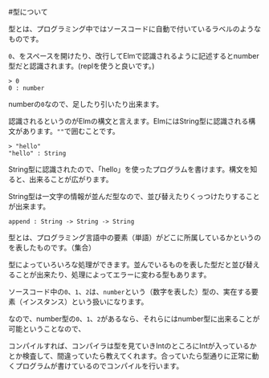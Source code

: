 
#型について

型とは、プログラミング中ではソースコードに自動で付いているラベルのようなものです。

`0`、をスペースを開けたり、改行してElmで認識されるように記述するとnumber型だと認識されます。(replを使うと良いです。)

```
> 0
0 : number
```

numberの`0`なので、足したり引いたり出来ます。

認識されるというのがElmの構文と言えます。ElmにはString型に認識される構文があります。`""`で囲むことです。

```
> "hello"
"hello" : String
```

String型に認識されたので、「hello」を使ったプログラムを書けます。構文を知ると、出来ることが広がります。

String型は一文字の情報が並んだ型なので、並び替えたりくっつけたりすることが出来ます。

```
append : String -> String -> String

```

型とは、プログラミング言語中の要素（単語）がどこに所属しているかというのを表したものです。（集合）  

型によっていろいろな処理ができます。並んでいるものを表した型だと並び替えることが出来たり、処理によってエラーに変わる型もあります。

ソースコード中の`0`、`1`、`2`は、`number`という（数字を表した）型の、実在する要素（インスタンス）という扱いになります。

なので、number型の`0`、`1`、`2`があるなら、それらにはnumber型に出来ることが可能ということなので、


コンパイルすれば、コンパイラは型を見ていきIntのところにIntが入っているかとか検査して、間違っていたら教えてくれます。合っていたら型通りに正常に動くプログラムが書けているのでコンパイルを行います。
